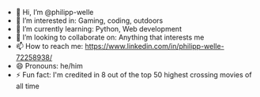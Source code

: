 - 👋 Hi, I’m @philipp-welle
- 👀 I’m interested in: Gaming, coding, outdoors
- 🌱 I’m currently learning: Python, Web development
- 💞️ I’m looking to collaborate on: Anything that interests me
- 📫 How to reach me: https://www.linkedin.com/in/philipp-welle-72258938/
- 😄 Pronouns: he/him
- ⚡ Fun fact: I'm credited in 8 out of the top 50 highest crossing movies of all time

<!---
philipp-welle/philipp-welle is a ✨ special ✨ repository because its `README.md` (this file) appears on your GitHub profile.
You can click the Preview link to take a look at your changes.
--->
